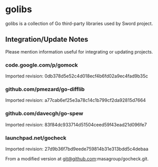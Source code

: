 # golibs

golibs is a collection of Go third-party libraries used by Sword project.

## Integration/Update Notes

Please mention information useful for integrating or updating projects.

### code.google.com/p/gomock

Imported revision: 0db378d5e52c4d018ecf4b6fd02a9ec4fad9b35c

### github.com/pmezard/go-difflib

Imported revision: a77cab6ef25e3a78c14c1b799cf2da92815d7664

### github.com/davecgh/go-spew

Imported revision: 83f84dc933714d51504ceed59f43ead21d096fe7

### launchpad.net/gocheck

Imported revision: 27d9b36f7bd9eede759814b31e313bdd5c4debaa

From a modified version at git@github.com:masagroup/gocheck.git.


